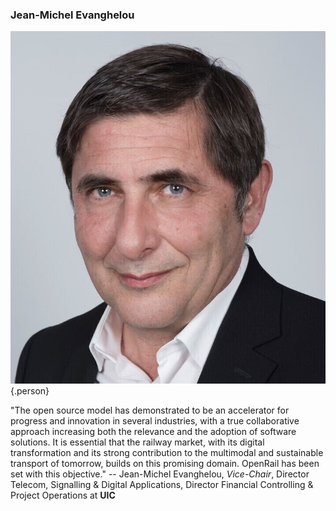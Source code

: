 ### Jean-Michel Evanghelou

![Jean-Michel Evanghelou](images/people/jean-michel-evanghelou.jpg){.person}

"The open source model has demonstrated to be an accelerator for progress and innovation in several industries, with a true collaborative approach increasing both the relevance and the adoption of software solutions. It is essential that the railway market, with its digital transformation and its strong contribution to the multimodal and sustainable transport of tomorrow, builds on this promising domain. OpenRail has been set with this objective." -- Jean-Michel Evanghelou, *Vice-Chair*, Director Telecom, Signalling & Digital Applications, Director Financial Controlling & Project Operations at **UIC**
